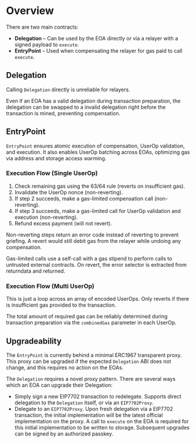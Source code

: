 # Overview

There are two main contracts:

- **Delegation** – Can be used by the EOA directly or via a relayer with a signed payload to `execute`.
- **EntryPoint** – Used when compensating the relayer for gas paid to call `execute`.

## Delegation

Calling `Delegation` directly is unreliable for relayers. 

Even if an EOA has a valid delegation during transaction preparation, the delegation can be swapped to a invalid delegation right before the transaction is mined, preventing compensation.

## EntryPoint

`EntryPoint` ensures atomic execution of compensation, UserOp validation, and execution. It also enables UserOp batching across EOAs, optimizing gas via address and storage access warming.

### Execution Flow (Single UserOp)

1. Check remaining gas using the 63/64 rule (reverts on insufficient gas).
2. Invalidate the UserOp nonce (non-reverting).
3. If step 2 succeeds, make a gas-limited compensation call (non-reverting).
4. If step 3 succeeds, make a gas-limited call for UserOp validation and execution (non-reverting).
5. Refund excess payment (will not revert).

Non-reverting steps return an error code instead of reverting to prevent griefing. A revert would still debit gas from the relayer while undoing any compensation.

Gas-limited calls use a self-call with a gas stipend to perform calls to untrusted external contracts. On revert, the error selector is extracted from returndata and returned.

### Execution Flow (Multi UserOp)

This is just a loop across an array of encoded UserOps. Only reverts if there is insufficient gas provided to the transaction.

The total amount of required gas can be reliably determined during transaction preparation via the `combinedGas` parameter in each UserOp.

## Upgradeability

The `EntryPoint` is currently behind a minimal ERC1967 transparent proxy. This proxy can be upgraded if the expected `Delegation` ABI does not change, and this requires no action on the EOAs.

The `Delegation` requires a novel proxy pattern. There are several ways which an EOA can upgrade their Delegation:

- Simply sign a new EIP7702 transaction to redelegate. Supports direct delegation to the `Delegation` itself, or via an `EIP7702Proxy`.
- Delegate to an `EIP7702Proxy`. 
  Upon fresh delegation via a EIP7702 transaction, the initial implementation will be the latest official implementation on the proxy.
  A call to `execute` on the EOA is required for this initial implementation to be written to storage.
  Subsequent upgrades can be signed by an authorized passkey.